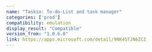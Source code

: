 ```yaml
---
name: "Taskio: To-do-List and task manager"
categories: ['prod']
compatibility: emulation
display_result: "Compatible"
version_from: "1.0.6.0"
link: https://apps.microsoft.com/detail/9NK4STJN6ZCZ
---
```

